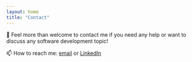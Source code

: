 ```yaml
---
layout: home
title: "Contact"
---
```


💬 Feel more than welcome to contact me if you need any help or want to discuss any software development topic!

📫 How to reach me: [email](mailto:ivanmonteiroc@gmail.com) or [LinkedIn](https://www.linkedin.com/in/ivan-monteiro/)